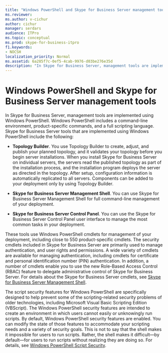 ```yaml
---
title: "Windows PowerShell and Skype for Business Server management tools"
ms.reviewer: 
ms.author: v-cichur
author: cichur
manager: serdars
audience: ITPro
ms.topic: conceptual
ms.prod: skype-for-business-itpro
f1.keywords:
- NOCSH
localization_priority: Normal
ms.assetid: 6a285f7c-0ef5-4cab-9976-d03be276e35d
description: "In Skype for Business Server, management tools are implemented using Windows PowerShell. Windows PowerShell includes a command-line environment, product-specific commands, and a full scripting language. Skype for Business Server tools that are implemented using Windows PowerShell include the following:"
---
```


# Windows PowerShell and Skype for Business Server management tools
 
In Skype for Business Server, management tools are implemented using Windows PowerShell. Windows PowerShell includes a command-line environment, product-specific commands, and a full scripting language. Skype for Business Server tools that are implemented using Windows PowerShell include the following: 
  
- **Topology Builder**. You use Topology Builder to create, adjust, and publish your planned topology, and it validates your topology before you begin server installations. When you install Skype for Business Server on individual servers, the servers read the published topology as part of the installation process, and the installation program deploys the server as directed in the topology. After setup, configuration information is automatically replicated to all servers. Components can be added to your deployment only by using Topology Builder.
    
- **Skype for Business Server Management Shell**. You can use Skype for Business Server Management Shell for full command-line management of your deployment.
    
- **Skype for Business Server Control Panel**. You can use the Skype for Business Server Control Panel user interface to manage the most common tasks in your deployment.
    
These tools use Windows PowerShell cmdlets for management of your deployment, including close to 550 product-specific cmdlets. The security cmdlets included in Skype for Business Server are primarily used to manage authentication, and user rights and permissions. A wide variety of cmdlets are available for managing authentication, including cmdlets for certificate and personal identification number (PIN) authentication. In addition, a number of cmdlets enable you to use the new Role-Based Access Control (RBAC) feature to delegate administrative control of Skype for Business Server. For details about the Skype for Business Server cmdlets, see [Skype for Business Server Management Shell](../../manage/management-shell.md).
  
The script security features for Windows PowerShell are specifically designed to help prevent some of the scripting-related security problems of older technologies, including Microsoft Visual Basic Scripting Edition (VBScript). The Windows PowerShell security features are intended to create an environment in which users cannot easily or unknowingly run scripts. By default, Windows PowerShell security features are enabled. You can modify the state of those features to accommodate your scripting needs and a variety of security goals. This is not to say that the shell makes it impossible for users to run scripts. Rather, the shell makes it difficult—by default—for users to run scripts without realizing they are doing so. For details, see [Windows PowerShell Script Security](/previous-versions/msdn10/gg261722(v=msdn.10)).
